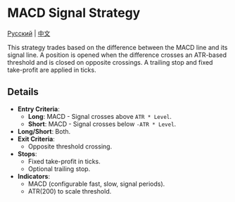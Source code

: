 # MACD Signal Strategy
[Русский](README_ru.md) | [中文](README_cn.md)

This strategy trades based on the difference between the MACD line and its signal line.
A position is opened when the difference crosses an ATR-based threshold and is closed on opposite crossings.
A trailing stop and fixed take-profit are applied in ticks.

## Details

- **Entry Criteria**:
  - **Long**: MACD - Signal crosses above `ATR * Level`.
  - **Short**: MACD - Signal crosses below `-ATR * Level`.
- **Long/Short**: Both.
- **Exit Criteria**:
  - Opposite threshold crossing.
- **Stops**:
  - Fixed take-profit in ticks.
  - Optional trailing stop.
- **Indicators**:
  - MACD (configurable fast, slow, signal periods).
  - ATR(200) to scale threshold.
